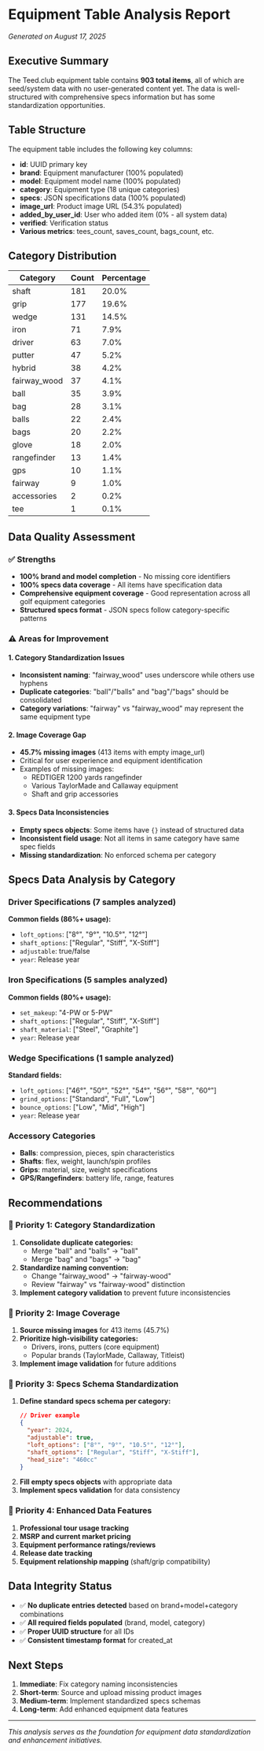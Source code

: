 # Equipment Table Analysis Report
*Generated on August 17, 2025*

## Executive Summary

The Teed.club equipment table contains **903 total items**, all of which are seed/system data with no user-generated content yet. The data is well-structured with comprehensive specs information but has some standardization opportunities.

## Table Structure

The equipment table includes the following key columns:
- **id**: UUID primary key
- **brand**: Equipment manufacturer (100% populated)
- **model**: Equipment model name (100% populated)  
- **category**: Equipment type (18 unique categories)
- **specs**: JSON specifications data (100% populated)
- **image_url**: Product image URL (54.3% populated)
- **added_by_user_id**: User who added item (0% - all system data)
- **verified**: Verification status
- **Various metrics**: tees_count, saves_count, bags_count, etc.

## Category Distribution

| Category | Count | Percentage |
|----------|-------|------------|
| shaft | 181 | 20.0% |
| grip | 177 | 19.6% |
| wedge | 131 | 14.5% |
| iron | 71 | 7.9% |
| driver | 63 | 7.0% |
| putter | 47 | 5.2% |
| hybrid | 38 | 4.2% |
| fairway_wood | 37 | 4.1% |
| ball | 35 | 3.9% |
| bag | 28 | 3.1% |
| balls | 22 | 2.4% |
| bags | 20 | 2.2% |
| glove | 18 | 2.0% |
| rangefinder | 13 | 1.4% |
| gps | 10 | 1.1% |
| fairway | 9 | 1.0% |
| accessories | 2 | 0.2% |
| tee | 1 | 0.1% |

## Data Quality Assessment

### ✅ Strengths
- **100% brand and model completion** - No missing core identifiers
- **100% specs data coverage** - All items have specification data
- **Comprehensive equipment coverage** - Good representation across all golf equipment categories
- **Structured specs format** - JSON specs follow category-specific patterns

### ⚠️ Areas for Improvement

#### 1. Category Standardization Issues
- **Inconsistent naming**: "fairway_wood" uses underscore while others use hyphens
- **Duplicate categories**: "ball"/"balls" and "bag"/"bags" should be consolidated
- **Category variations**: "fairway" vs "fairway_wood" may represent the same equipment type

#### 2. Image Coverage Gap
- **45.7% missing images** (413 items with empty image_url)
- Critical for user experience and equipment identification
- Examples of missing images:
  - REDTIGER 1200 yards rangefinder
  - Various TaylorMade and Callaway equipment
  - Shaft and grip accessories

#### 3. Specs Data Inconsistencies
- **Empty specs objects**: Some items have `{}` instead of structured data
- **Inconsistent field usage**: Not all items in same category have same spec fields
- **Missing standardization**: No enforced schema per category

## Specs Data Analysis by Category

### Driver Specifications (7 samples analyzed)
**Common fields (86%+ usage):**
- `loft_options`: ["8°", "9°", "10.5°", "12°"]
- `shaft_options`: ["Regular", "Stiff", "X-Stiff"]
- `adjustable`: true/false
- `year`: Release year

### Iron Specifications (5 samples analyzed)
**Common fields (80%+ usage):**
- `set_makeup`: "4-PW or 5-PW"
- `shaft_options`: ["Regular", "Stiff", "X-Stiff"]
- `shaft_material`: ["Steel", "Graphite"]
- `year`: Release year

### Wedge Specifications (1 sample analyzed)
**Standard fields:**
- `loft_options`: ["46°", "50°", "52°", "54°", "56°", "58°", "60°"]
- `grind_options`: ["Standard", "Full", "Low"]
- `bounce_options`: ["Low", "Mid", "High"]
- `year`: Release year

### Accessory Categories
- **Balls**: compression, pieces, spin characteristics
- **Shafts**: flex, weight, launch/spin profiles
- **Grips**: material, size, weight specifications
- **GPS/Rangefinders**: battery life, range, features

## Recommendations

### 🎯 Priority 1: Category Standardization
1. **Consolidate duplicate categories:**
   - Merge "ball" and "balls" → "ball"
   - Merge "bag" and "bags" → "bag"
2. **Standardize naming convention:**
   - Change "fairway_wood" → "fairway-wood"
   - Review "fairway" vs "fairway-wood" distinction
3. **Implement category validation** to prevent future inconsistencies

### 🎯 Priority 2: Image Coverage
1. **Source missing images** for 413 items (45.7%)
2. **Prioritize high-visibility categories:**
   - Drivers, irons, putters (core equipment)
   - Popular brands (TaylorMade, Callaway, Titleist)
3. **Implement image validation** for future additions

### 🎯 Priority 3: Specs Schema Standardization
1. **Define standard specs schema per category:**
   ```json
   // Driver example
   {
     "year": 2024,
     "adjustable": true,
     "loft_options": ["8°", "9°", "10.5°", "12°"],
     "shaft_options": ["Regular", "Stiff", "X-Stiff"],
     "head_size": "460cc"
   }
   ```
2. **Fill empty specs objects** with appropriate data
3. **Implement specs validation** for data consistency

### 🎯 Priority 4: Enhanced Data Features
1. **Professional tour usage tracking**
2. **MSRP and current market pricing**
3. **Equipment performance ratings/reviews**
4. **Release date tracking**
5. **Equipment relationship mapping** (shaft/grip compatibility)

## Data Integrity Status

- ✅ **No duplicate entries detected** based on brand+model+category combinations
- ✅ **All required fields populated** (brand, model, category)
- ✅ **Proper UUID structure** for all IDs
- ✅ **Consistent timestamp format** for created_at

## Next Steps

1. **Immediate**: Fix category naming inconsistencies
2. **Short-term**: Source and upload missing product images
3. **Medium-term**: Implement standardized specs schemas
4. **Long-term**: Add enhanced equipment data features

---

*This analysis serves as the foundation for equipment data standardization and enhancement initiatives.*